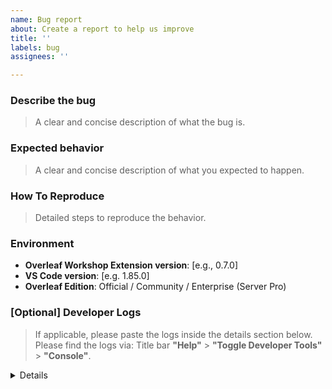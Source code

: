```yaml
---
name: Bug report
about: Create a report to help us improve
title: ''
labels: bug
assignees: ''

---
```


### Describe the bug
> A clear and concise description of what the bug is.


### Expected behavior
> A clear and concise description of what you expected to happen.


### How To Reproduce
> Detailed steps to reproduce the behavior.


### Environment
 - **Overleaf Workshop Extension version**: [e.g., 0.7.0]
 - **VS Code version**: [e.g. 1.85.0]
 - **Overleaf Edition**: Official / Community / Enterprise (Server Pro)


### [Optional] Developer Logs
> If applicable, please paste the logs inside the details section below.
> Please find the logs via: Title bar **"Help"** > **"Toggle Developer Tools"** > **"Console"**.

<details>
  ...
</details>

